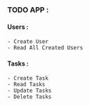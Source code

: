 ### TODO APP :

#### Users :
	- Create User
	- Read All Created Users

#### Tasks :
	- Create Task
	- Read Tasks
	- Update Tasks
	- Delete Tasks
